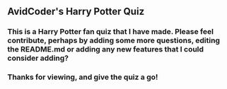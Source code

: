 ## AvidCoder's Harry Potter Quiz

### This is a Harry Potter fan quiz that I have made. Please feel contribute, perhaps by adding some more questions, editing the README.md or adding any new features that I could consider adding?

### Thanks for viewing, and give the quiz a go!
